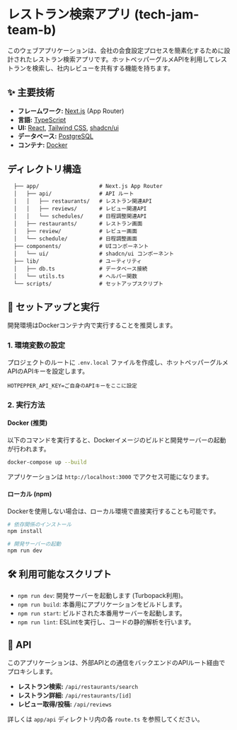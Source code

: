 # レストラン検索アプリ (tech-jam-team-b)

このウェブアプリケーションは、会社の会食設定プロセスを簡素化するために設計されたレストラン検索アプリです。ホットペッパーグルメAPIを利用してレストランを検索し、社内レビューを共有する機能を持ちます。

## ✨ 主要技術

- **フレームワーク:** [Next.js](https://nextjs.org/) (App Router)
- **言語:** [TypeScript](https://www.typescriptlang.org/)
- **UI:** [React](https://react.dev/), [Tailwind CSS](https://tailwindcss.com/), [shadcn/ui](https://ui.shadcn.com/)
- **データベース:** [PostgreSQL](https://www.postgresql.org/)
- **コンテナ:** [Docker](https://www.docker.com/)

## ディレクトリ構造
```
  ├── app/                   # Next.js App Router
  │   ├── api/               # API ルート
  │   │   ├── restaurants/   # レストラン関連API
  │   │   ├── reviews/       # レビュー関連API
  │   │   └── schedules/     # 日程調整関連API
  │   ├── restaurants/       # レストラン画面
  │   ├── review/            # レビュー画面
  │   └── schedule/          # 日程調整画面
  ├── components/            # UIコンポーネント
  │   └── ui/                # shadcn/ui コンポーネント
  ├── lib/                   # ユーティリティ
  │   ├── db.ts              # データベース接続
  │   └── utils.ts           # ヘルパー関数
  └── scripts/               # セットアップスクリプト
```

## 🚀 セットアップと実行

開発環境はDockerコンテナ内で実行することを推奨します。

### 1. 環境変数の設定

プロジェクトのルートに `.env.local` ファイルを作成し、ホットペッパーグルメAPIのAPIキーを設定します。

```.env.local
HOTPEPPER_API_KEY=ご自身のAPIキーをここに設定
```

### 2. 実行方法

#### Docker (推奨)

以下のコマンドを実行すると、Dockerイメージのビルドと開発サーバーの起動が行われます。

```bash
docker-compose up --build
```

アプリケーションは `http://localhost:3000` でアクセス可能になります。

#### ローカル (npm)

Dockerを使用しない場合は、ローカル環境で直接実行することも可能です。

```bash
# 依存関係のインストール
npm install

# 開発サーバーの起動
npm run dev
```

## 🛠️ 利用可能なスクリプト

- `npm run dev`: 開発サーバーを起動します (Turbopack利用)。
- `npm run build`: 本番用にアプリケーションをビルドします。
- `npm run start`: ビルドされた本番用サーバーを起動します。
- `npm run lint`: ESLintを実行し、コードの静的解析を行います。

## 📝 API

このアプリケーションは、外部APIとの通信をバックエンドのAPIルート経由でプロキシします。

- **レストラン検索:** `/api/restaurants/search`
- **レストラン詳細:** `/api/restaurants/[id]`
- **レビュー取得/投稿:** `/api/reviews`

詳しくは `app/api` ディレクトリ内の各 `route.ts` を参照してください。